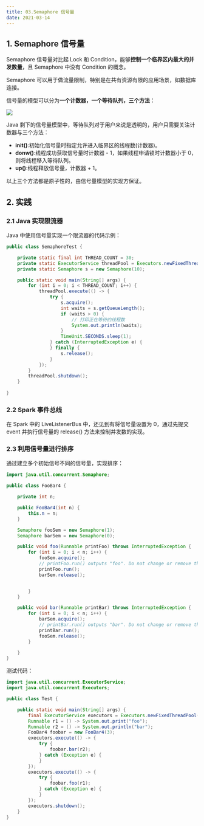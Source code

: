 ```yaml
---
title: 03.Semaphore 信号量
date: 2021-03-14
---
```


## 1. Semaphore 信号量

Semaphore 信号量对比起 Lock 和 Condition，能够**控制一个临界区内最大的并发数量**，且 Semaphore 中没有 Condition 的概念。

Semaphore 可以用于做流量限制，特别是在共有资源有限的应用场景，如数据库连接。

信号量的模型可以分为**一个计数器，一个等待队列，三个方法**：

![](https://static001.geekbang.org/resource/image/6d/5c/6dfeeb9180ff3e038478f2a7dccc9b5c.png)

Java 剩下的信号量模型中，等待队列对于用户来说是透明的，用户只需要关注计数器与三个方法：

- **init()**:初始化信号量时指定允许进入临界区的线程数(计数器)。
- **donw()**:线程成功获取信号量时计数器 - 1，如果线程申请锁时计数器小于 0，则将线程移入等待队列。
- **up()**:线程释放信号量，计数器 + 1。

以上三个方法都是原子性的，由信号量模型的实现方保证。

## 2. 实践

### 2.1 Java 实现限流器

Java 中使用信号量实现一个限流器的代码示例：

```java
public class SemaphoreTest {

    private static final int THREAD_COUNT = 30;
    private static ExecutorService threadPool = Executors.newFixedThreadPool(THREAD_COUNT);
    private static Semaphore s = new Semaphore(10);

    public static void main(String[] args) {
        for (int i = 0; i < THREAD_COUNT; i++) {
            threadPool.execute(() -> {
                try {
                    s.acquire();
                    int waits = s.getQueueLength();
                    if (waits > 0) {
                        // 打印正在等待的线程数
                        System.out.println(waits);
                    }
                    TimeUnit.SECONDS.sleep(1);
                } catch (InterruptedException e) {
                } finally {
                    s.release();
                }
            });
        }
        threadPool.shutdown();
    }
    
}
```

### 2.2 Spark 事件总线

在 Spark 中的 LiveListenerBus 中，还见到有将信号量设置为 0，通过先提交 event 并执行信号量的 release() 方法来控制并发数的实现。

### 2.3 利用信号量进行排序

通过建立多个初始信号不同的信号量，实现排序：

```java
import java.util.concurrent.Semaphore;

public class FooBar4 {

    private int n;

    public FooBar4(int n) {
        this.n = n;
    }

    Semaphore fooSem = new Semaphore(1);
    Semaphore barSem = new Semaphore(0);

    public void foo(Runnable printFoo) throws InterruptedException {
        for (int i = 0; i < n; i++) {
            fooSem.acquire();
            // printFoo.run() outputs "foo". Do not change or remove this line.
            printFoo.run();
            barSem.release();


        }
    }

    public void bar(Runnable printBar) throws InterruptedException {
        for (int i = 0; i < n; i++) {
            barSem.acquire();
            // printBar.run() outputs "bar". Do not change or remove this line.
            printBar.run();
            fooSem.release();
        }

    }
}

```

测试代码：

```java
import java.util.concurrent.ExecutorService;
import java.util.concurrent.Executors;

public class Test {

    public static void main(String[] args) {
        final ExecutorService executors = Executors.newFixedThreadPool(2);
        Runnable r1 = () -> System.out.print("foo");
        Runnable r2 = () -> System.out.println("bar");
        FooBar4 foobar = new FooBar4(3);
        executors.execute(() -> {
            try {
                foobar.bar(r2);
            } catch (Exception e) {
            }
        });
        executors.execute(() -> {
            try {
                foobar.foo(r1);
            } catch (Exception e) {
            }
        });
        executors.shutdown();
    }
}
```

